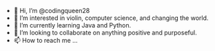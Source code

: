 - 👋 Hi, I’m @codingqueen28
- 👀 I’m interested in violin, computer science, and changing the world.
- 🌱 I’m currently learning Java and Python.
- 💞️ I’m looking to collaborate on anything positive and purposeful.
- 📫 How to reach me ...

<!---
codingqueen28/codingqueen28 is a ✨ special ✨ repository because its `README.md` (this file) appears on your GitHub profile.
You can click the Preview link to take a look at your changes.
--->

